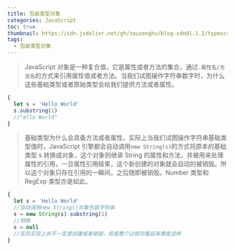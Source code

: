 ```yaml
---
title: 包装类型对象
categories: JavaScript
toc: true
thumbnail: https://cdn.jsdelivr.net/gh/zouzenghu/blog-cdn@1.1.2/typescript/image/foreground_bluprint.svg
tags:
  - 包装类型对象
---
```


> JavaScript 对象是一种复合值，它是属性或者方法的集合，通过`.属性名/方法名`的方式来引用属性值或者方法。当我们试图操作字符串数字时，为什么这些基础类型或者原始类型会给我们提供方法或者属性。

<!--more-->

```javascript
{
  let s = 'Hello World'
  s.substring(1)
  //"ello World"
}
```

> 基础类型为什么会具备方法或者属性，实际上当我们试图操作字符串基础类型值时，JavaScript 引擎都会自动调用`new String(s)`的方式将原本的基础类型 s 转换成对象，这个对象则继承 String 的属性和方法，并被用来处理属性的引用，一旦属性引用结束，这个新创建的对象就会自动的被销毁。所以这个对象只存在引用的一瞬间，之后随即被销毁。Number 类型和 RegExp 类型亦是如此。

```javascript
{
  let s = 'Hello World'
  //自动调用new String()对象包装字符串
  s = new String(s).substring(1)
  //销毁
  s = null
  //实际实现上并不一定是创建或者销毁，但是整个过程则看起来像是这样
}
```
